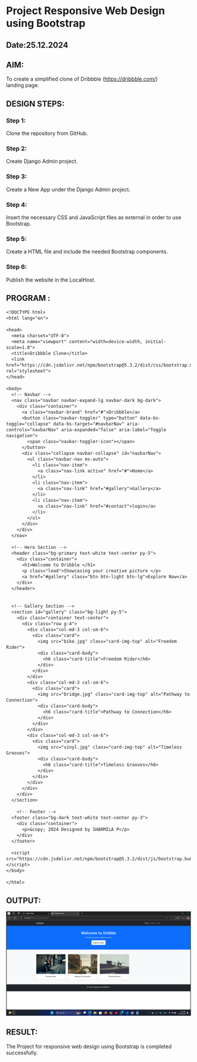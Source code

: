 # Project Responsive Web Design using Bootstrap
## Date:25.12.2024

## AIM:
To create a simplified clone of Dribbble (https://dribbble.com/) landing page.


## DESIGN STEPS:

### Step 1:
Clone the repository from GitHub.

### Step 2:
Create Django Admin project.

### Step 3:
Create a New App under the Django Admin project.

### Step 4:
Insert the necessary CSS and JavaScript files as external in order to use Bootstrap.

### Step 5:
Create a HTML file and include the needed Bootstrap components.

### Step 6:
Publish the website in the LocalHost.

## PROGRAM :
```
<!DOCTYPE html>
<html lang="en">

<head>
  <meta charset="UTF-8">
  <meta name="viewport" content="width=device-width, initial-scale=1.0">
  <title>Dribbble Clone</title>
  <link href="https://cdn.jsdelivr.net/npm/bootstrap@5.3.2/dist/css/bootstrap.min.css" rel="stylesheet">
</head>

<body>
  <!-- Navbar -->
  <nav class="navbar navbar-expand-lg navbar-dark bg-dark">
    <div class="container">
      <a class="navbar-brand" href="#">Dribbble</a>
      <button class="navbar-toggler" type="button" data-bs-toggle="collapse" data-bs-target="#navbarNav" aria-controls="navbarNav" aria-expanded="false" aria-label="Toggle navigation">
        <span class="navbar-toggler-icon"></span>
      </button>
      <div class="collapse navbar-collapse" id="navbarNav">
        <ul class="navbar-nav ms-auto">
          <li class="nav-item">
            <a class="nav-link active" href="#">Home</a>
          </li>
          <li class="nav-item">
            <a class="nav-link" href="#gallery">Gallery</a>
          </li>
          <li class="nav-item">
            <a class="nav-link" href="#contact">login</a>
          </li>
        </ul>
      </div>
    </div>
  </nav>

  <!-- Hero Section -->
  <header class="bg-primary text-white text-center py-5">
    <div class="container">
      <h1>Welcome to Dribble </h1>
      <p class="lead">Showcasing your creative picture </p>
      <a href="#gallery" class="btn btn-light btn-lg">Explore Now</a>
    </div>
  </header>

  
  <!-- Gallery Section -->
  <section id="gallery" class="bg-light py-5">
    <div class="container text-center">
      <div class="row g-4">
        <div class="col-md-3 col-sm-6">
          <div class="card">
            <img src="bike.jpg" class="card-img-top" alt="Freedom Rider">
            <div class="card-body">
              <h6 class="card-title">Freedom Rider</h6>
            </div>
          </div>
        </div>
        <div class="col-md-3 col-sm-6">
          <div class="card">
            <img src="bridge.jpg" class="card-img-top" alt="Pathway to Connection">
            <div class="card-body">
              <h6 class="card-title">Pathway to Connection</h6>
            </div>
          </div>
        </div>
        <div class="col-md-3 col-sm-6">
          <div class="card">
            <img src="vinyl.jpg" class="card-img-top" alt="Timeless Grooves">
            <div class="card-body">
              <h6 class="card-title">Timeless Grooves</h6>
            </div>
          </div>
        </div>
      </div>
    </div>
  </section>

    <!-- Footer -->
  <footer class="bg-dark text-white text-center py-3">
    <div class="container">
      <p>&copy; 2024 Designed by SHARMILA P</p>
    </div>
  </footer>

  <script src="https://cdn.jsdelivr.net/npm/bootstrap@5.3.2/dist/js/bootstrap.bundle.min.js"></script>
</body>

</html>
```
## OUTPUT:
![alt text](<Screenshot 2024-12-27 142335.png>)


## RESULT:
The Project for responsive web design using Bootstrap is completed successfully.
